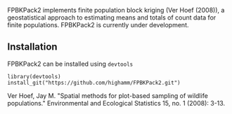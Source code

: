 FPBKPack2 implements finite population block kriging (Ver Hoef (2008)), a geostatistical approach to estimating means and totals of count data for finite populations. FPBKPack2 is currently under development.

## Installation

FPBKPack2 can be installed using `devtools`

```{r}
library(devtools)
install_git("https://github.com/highamm/FPBKPack2.git")
```


Ver Hoef, Jay M. "Spatial methods for plot-based sampling of wildlife populations." Environmental and Ecological Statistics 15, no. 1 (2008): 3-13.